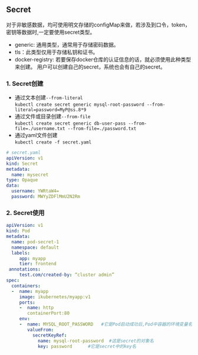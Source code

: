 ## Secret
对于非敏感数据，均可使用明文存储的configMap来做，若涉及到口令，token，密钥等数据时,一定要使用secret类型。
* generic: 通用类型，通常用于存储密码数据。  
* tls：此类型仅用于存储私钥和证书。  
* docker-registry: 若要保存docker仓库的认证信息的话，就必须使用此种类型来创建。
用户可以创建自己的secret，系统也会有自己的secret。

### 1. Secret创建
* 通过文本创建`--from-literal`  
`kubectl create secret generic mysql-root-password --from-literal=password=MyP@ss.8*9`
* 通过文件或目录创建`--from-file`  
`kubectl create secret generic db-user-pass --from-file=./username.txt --from-file=./password.txt`
* 通过yaml文件创建  
`kubectl create -f secret.yaml`
```yaml
# secret.yaml
apiVersion: v1
kind: Secret
metadata:
  name: mysecret
type: Opaque
data:
  username: YWRtaW4=
  password: MWYyZDFlMmU2N2Rm
```


### 2. Secret使用
```yaml
apiVersion: v1
kind: Pod
metadata:
  name: pod-secret-1
  namespace: default
  labels:
     app: myapp
     tier: frontend
 annotations:
     test.com/created-by: “cluster admin”
spec:
  containers:
  -  name: myapp
     image: ikubernetes/myapp:v1
     ports:
     -  name: http
        containerPort:80
     env:
     -  name: MYSQL_ROOT_PASSWORD   #它是Pod启动成功后,Pod中容器的环境变量名.
        valueFrom:
          secretKeyRef:
            name: mysql-root-password  #这是secret的对象名
            key: password      #它是secret中的key名
```